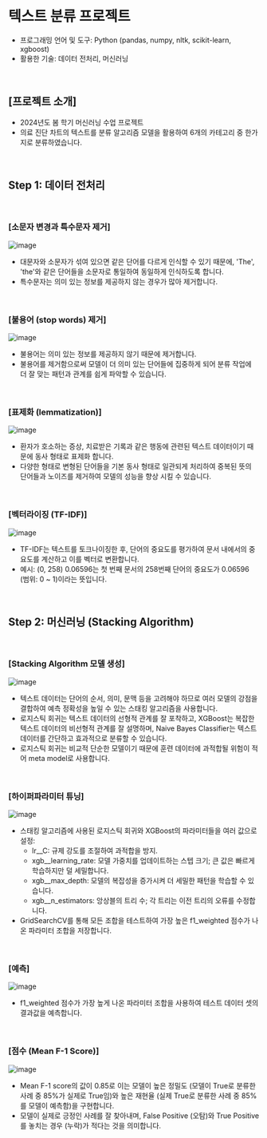 # 텍스트 분류 프로젝트 
* 프로그래밍 언어 및 도구: Python (pandas, numpy, nltk, scikit-learn, xgboost)
* 활용한 기술: 데이터 전처리, 머신러닝

<br/>

## [프로젝트 소개]
* 2024년도 봄 학기 머신러닝 수업 프로젝트
* 의료 진단 차트의 텍스트를 분류 알고리즘 모델을 활용하여 6개의 카테고리 중 한가지로 분류하였습니다.

<br/>

## Step 1: 데이터 전처리

<br/>

### [소문자 변경과 특수문자 제거]
![image](https://github.com/YounseoKim62/Data-Analysis-Projects-KR/assets/161654460/e2cde325-479a-4aa1-a969-a9c666cb9a21)

* 대문자와 소문자가 섞여 있으면 같은 단어를 다르게 인식할 수 있기 때문에, 'The', 'the'와 같은 단어들을 소문자로 통일하여 동일하게 인식하도록 합니다.
* 특수문자는 의미 있는 정보를 제공하지 않는 경우가 많아 제거합니다.

<br/>

### [불용어 (stop words) 제거]
![image](https://github.com/YounseoKim62/Data-Analysis-Projects-KR/assets/161654460/ecb835d1-596a-4bca-afab-364a5c8d9d3a)

* 불용어는 의미 있는 정보를 제공하지 않기 때문에 제거합니다.
* 불용어를 제거함으로써 모델이 더 의미 있는 단어들에 집중하게 되어 분류 작업에 더 잘 맞는 패턴과 관계를 쉽게 파악할 수 있습니다.

<br/>

### [표제화 (lemmatization)]
![image](https://github.com/YounseoKim62/Data-Analysis-Projects-KR/assets/161654460/602f1bc9-3d0c-4390-b140-d97e8cb41e66)

* 환자가 호소하는 증상, 치료받은 기록과 같은 행동에 관련된 텍스트 데이터이기 때문에 동사 형태로 표제화 합니다.
* 다양한 형태로 변형된 단어들을 기본 동사 형태로 일관되게 처리하여 중복된 뜻의 단어들과 노이즈를 제거하여 모델의 성능을 향상 시킬 수 있습니다.

<br/>

### [벡터라이징 (TF-IDF)]
![image](https://github.com/YounseoKim62/Data-Analysis-Projects-KR/assets/161654460/96e79673-224e-4747-8648-070e4973d3bd)

* TF-IDF는 텍스트를 토크나이징한 후, 단어의 중요도를 평가하여 문서 내에서의 중요도를 계산하고 이를 벡터로 변환합니다.
* 예시: (0, 258) 0.06596는 첫 번째 문서의 258번째 단어의 중요도가 0.06596 (범위: 0 ~ 1)이라는 뜻입니다.

<br/>

## Step 2: 머신러닝 (Stacking Algorithm)

<br/>

### [Stacking Algorithm 모델 생성]
![image](https://github.com/YounseoKim62/Data-Analysis-Projects-KR/assets/161654460/0f706a78-83f2-4e05-a41c-1c091b13006f)

* 텍스트 데이터는 단어의 순서, 의미, 문맥 등을 고려해야 하므로 여러 모델의 강점을 결합하여 예측 정확성을 높일 수 있는 스태킹 알고리즘을 사용합니다.
* 로지스틱 회귀는 텍스트 데이터의 선형적 관계를 잘 포착하고, XGBoost는 복잡한 텍스트 데이터의 비선형적 관계를 잘 설명하며, Naive Bayes Classifier는 텍스트 데이터를 간단하고 효과적으로 분류할 수 있습니다.
* 로지스틱 회귀는 비교적 단순한 모델이기 때문에 훈련 데이터에 과적합될 위험이 적어 meta model로 사용합니다.

<br/>

### [하이퍼파라미터 튜닝]
![image](https://github.com/YounseoKim62/Data-Analysis-Projects-KR/assets/161654460/36c1f4cc-7a64-496c-8b13-b884705f2966)

* 스태킹 알고리즘에 사용된 로지스틱 회귀와 XGBoost의 파라미터들을 여러 값으로 설정:
  * lr__C: 규제 강도를 조절하여 과적합을 방지.
  * xgb__learning_rate: 모델 가중치를 업데이트하는 스텝 크기; 큰 값은 빠르게 학습하지만 덜 세밀합니다.
  * xgb__max_depth: 모델의 복잡성을 증가시켜 더 세밀한 패턴을 학습할 수 있습니다.
  * xgb__n_estimators: 앙상블의 트리 수; 각 트리는 이전 트리의 오류를 수정합니다.
* GridSearchCV를 통해 모든 조합을 테스트하여 가장 높은 f1_weighted 점수가 나온 파라미터 조합을 저장합니다.

<br/>

### [예측]
![image](https://github.com/YounseoKim62/Data-Analysis-Projects-KR/assets/161654460/571ce30f-672d-47f8-a303-129db0c503c3)

* f1_weighted 점수가 가장 높게 나온 파라미터 조합을 사용하여 테스트 데이터 셋의 결과값을 예측합니다.

<br/>

### [점수 (Mean F-1 Score)]
![image](https://github.com/YounseoKim62/Data-Analysis-Projects-KR/assets/161654460/d3c79428-4cdb-4e0b-968d-a0921437d019)

* Mean F-1 score의 값이 0.85로 이는 모델이 높은 정밀도 (모델이 True로 분류한 사례 중 85%가 실제로 True임)와 높은 재현율 (실제 True로 분류한 사례 중 85%를 모델이 예측함)을 구현합니다.
* 모델이 실제로 긍정인 사례를 잘 찾아내며, False Positive (오탐)와 True Positive를 놓치는 경우 (누락)가 적다는 것을 의미합니다.

